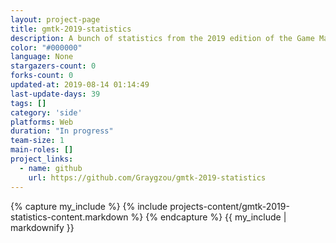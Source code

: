 ```yaml
---
layout: project-page
title: gmtk-2019-statistics
description: A bunch of statistics from the 2019 edition of the Game Maker ToolKit Game Jam
color: "#000000"
language: None
stargazers-count: 0
forks-count: 0
updated-at: 2019-08-14 01:14:49
last-update-days: 39
tags: []
category: 'side'
platforms: Web
duration: "In progress"
team-size: 1
main-roles: []
project_links:
  - name: github
    url: https://github.com/Graygzou/gmtk-2019-statistics
---
```

<!---
Gregoire Boiron <gregoire.boiron@gmail.com>
Copyright (c) 2018-2019 Gregoire Boiron  All Rights Reserved.
--->

{% capture my_include %}
{% include projects-content/gmtk-2019-statistics-content.markdown %}
{% endcapture %}
{{ my_include | markdownify }}
